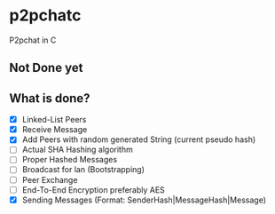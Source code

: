 # p2pchatc

P2pchat in C

## Not Done yet

## What is done?

- [x] Linked-List Peers
- [x] Receive Message
- [x] Add Peers with random generated String (current pseudo hash)
- [ ] Actual SHA Hashing algorithm
- [ ] Proper Hashed Messages
- [ ] Broadcast for lan (Bootstrapping)
- [ ] Peer Exchange
- [ ] End-To-End Encryption preferably AES
- [x] Sending Messages (Format: SenderHash|MessageHash|Message)
